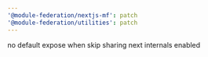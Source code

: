 ```yaml
---
'@module-federation/nextjs-mf': patch
'@module-federation/utilities': patch
---
```


no default expose when skip sharing next internals enabled
